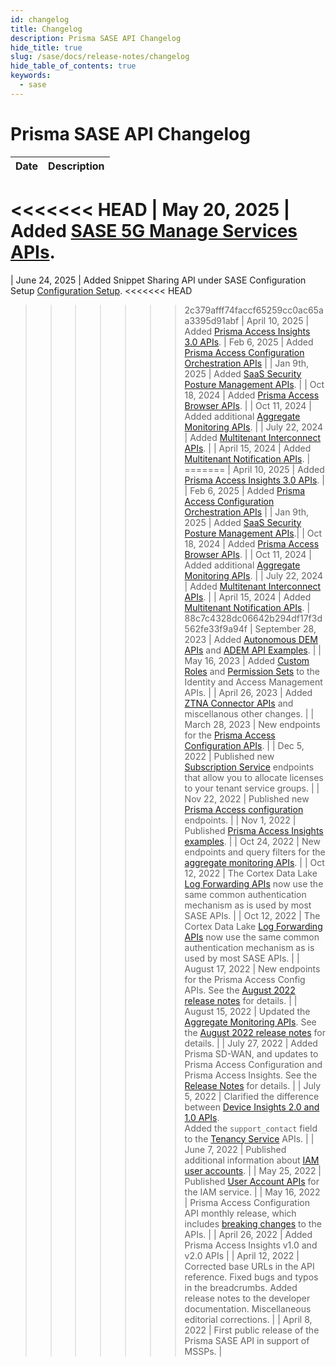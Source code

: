 ```yaml
---
id: changelog
title: Changelog
description: Prisma SASE API Changelog
hide_title: true
slug: /sase/docs/release-notes/changelog
hide_table_of_contents: true
keywords:
  - sase
---
```


# Prisma SASE API Changelog

| Date            | Description                                                                                                                                                                           |
| --------------- | ------------------------------------------------------------------------------------------------------------------------------------------------------------------------------------- |
<<<<<<< HEAD
| May 20, 2025     | Added [SASE 5G Manage Services APIs](/sase/api/manage-services-5g/).
=======
| June 24, 2025     | Added Snippet Sharing API under SASE Configuration Setup [Configuration Setup](/scm/api/config/sase/setup/snippet-sharing/).
<<<<<<< HEAD
>>>>>>> 2c379afff74faccf65259cc0ac65aa3395d91abf
| April 10, 2025     | Added [Prisma Access Insights 3.0 APIs](/access/api/insights/).
| Feb 6, 2025     | Added [Prisma Access Configuration Orchestration APIs](/sase/api/introduction/)                                                                    |
| Jan 9th, 2025  | Added [SaaS Security Posture Management APIs](/sase/api/sspm/).                                                                                                          |
| Oct 18, 2024  | Added [Prisma Access Browser APIs](/access/api/browser-mgmt/).                                                                                                   |
| Oct 11, 2024  | Added additional [Aggregate Monitoring APIs](/sase/api/mt-monitor/).                                                                                                     |
| July 22, 2024  | Added [Multitenant Interconnect APIs](/sase/api/mt-interconnect/).                                                                                                |
| April 15, 2024  | Added [Multitenant Notification APIs](/sase/api/mt-notifications/).                                                                                             |
=======
| April 10, 2025     | Added [Prisma Access Insights 3.0 APIs](/access/api/insights/). |
| Feb 6, 2025     | Added [Prisma Access Configuration Orchestration APIs](/sase/api/introduction/) |
| Jan 9th, 2025  | Added [SaaS Security Posture Management APIs](/sase/api/sspm/).|
| Oct 18, 2024  | Added [Prisma Access Browser APIs](/access/api/browser-mgmt/).                                   |
| Oct 11, 2024  | Added additional [Aggregate Monitoring APIs](/sase/api/mt-monitor/).                                                              |
| July 22, 2024  | Added [Multitenant Interconnect APIs](/sase/api/mt-interconnect/).                                               |
| April 15, 2024  | Added [Multitenant Notification APIs](/sase/api/mt-notifications/).                                                           |
>>>>>>> 88c7c4328dc06642b294df17f3d562fe33f9a94f
| September 28, 2023    | Added [Autonomous DEM APIs](/access/docs/adem) and [ADEM API Examples](/access/docs/adem/examples/application-performance/mu-experience-score-for-an-app/).                     |
| May 16, 2023    | Added [Custom Roles](/sase/api/iam/custom-roles/) and [Permission Sets](/sase/api/iam/permission-sets/) to the Identity and Access Management APIs.                                   |
| April 26, 2023  | Added [ZTNA Connector APIs](/sase/docs/release-notes/release-notes/#april-2023) and miscellanous other changes.     |
| March 28, 2023  | New endpoints for the [Prisma Access Configuration APIs](/sase/docs/release-notes/release-notes/#march-2023).                                                 |
| Dec 5, 2022     | Published new [Subscription Service](/sase/api/subscription/) endpoints that allow you to allocate licenses to your tenant service groups.                                            |
| Nov 22, 2022    | Published new [Prisma Access configuration](/sase/docs/release-notes/release-notes/#november-2022) endpoints.                                                                  |
| Nov 1, 2022     | Published [Prisma Access Insights examples](/access/docs/insights/examples/).                                              |
| Oct 24, 2022    | New endpoints and query filters for the [aggregate monitoring APIs](/sase/docs/release-notes/release-notes/#late-august-2022).                              |
| Oct 12, 2022    | The Cortex Data Lake [Log Forwarding APIs](/cdl/docs/log-forwarding/) now use the same common authentication mechanism as is used by most SASE APIs.                                  |
| Oct 12, 2022    | The Cortex Data Lake [Log Forwarding APIs](/cdl/docs/log-forwarding/) now use the same common authentication mechanism as is used by most SASE APIs.                                  |
| August 17, 2022 | New endpoints for the Prisma Access Config APIs. See the [August 2022 release notes](/sase/docs/release-notes/release-notes#august-2022) for details.                                 |
| August 15, 2022 | Updated the [Aggregate Monitoring APIs](/sase/api/mt-monitor). See the [August 2022 release notes](/sase/docs/release-notes/release-notes#august-2022) for details.                   |
| July 27, 2022   | Added Prisma SD-WAN, and updates to Prisma Access Configuration and Prisma Access Insights. See the [Release Notes](/sase/docs/release-notes/release-notes#july-2022) for details.    |
| July 5, 2022    | Clarified the difference between [Device Insights 2.0 and 1.0 APIs](/access/docs/insights). <br/> Added the `support_contact` field to the [Tenancy Service](/sase/api/tenancy) APIs. |
| June 7, 2022    | Published additional information about [IAM user accounts](/sase/docs/user-accounts).                                     |
| May 25, 2022    | Published [User Account APIs](/sase/api/iam/user-accounts) for the IAM service.                                                    |
| May 16, 2022    | Prisma Access Configuration API monthly release, which includes [breaking changes](/sase/docs/release-notes/release-notes#april-2022) to the APIs.                                    |
| April 26, 2022  | Added Prisma Access Insights v1.0 and v2.0 APIs     |
| April 12, 2022  | Corrected base URLs in the API reference. Fixed bugs and typos in the breadcrumbs. Added release notes to the developer documentation. Miscellaneous editorial corrections.           |
| April 8, 2022   | First public release of the Prisma SASE API in support of MSSPs.                                                    |